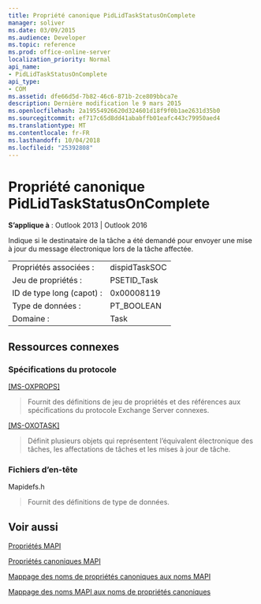```yaml
---
title: Propriété canonique PidLidTaskStatusOnComplete
manager: soliver
ms.date: 03/09/2015
ms.audience: Developer
ms.topic: reference
ms.prod: office-online-server
localization_priority: Normal
api_name:
- PidLidTaskStatusOnComplete
api_type:
- COM
ms.assetid: dfe66d5d-7b82-46c6-871b-2ce809bbca7e
description: Dernière modification le 9 mars 2015
ms.openlocfilehash: 2a19554926620d324601d18f9f0b1ae2631d35b0
ms.sourcegitcommit: ef717c65d8dd41ababffb01eafc443c79950aed4
ms.translationtype: MT
ms.contentlocale: fr-FR
ms.lasthandoff: 10/04/2018
ms.locfileid: "25392808"
---
```

# <a name="pidlidtaskstatusoncomplete-canonical-property"></a>Propriété canonique PidLidTaskStatusOnComplete

  
  
**S’applique à** : Outlook 2013 | Outlook 2016 
  
Indique si le destinataire de la tâche a été demandé pour envoyer une mise à jour du message électronique lors de la tâche affectée.
  
|||
|:-----|:-----|
|Propriétés associées :  <br/> |dispidTaskSOC  <br/> |
|Jeu de propriétés :  <br/> |PSETID_Task  <br/> |
|ID de type long (capot) :  <br/> |0x00008119  <br/> |
|Type de données :  <br/> |PT_BOOLEAN  <br/> |
|Domaine :  <br/> |Task  <br/> |
   
## <a name="related-resources"></a>Ressources connexes

### <a name="protocol-specifications"></a>Spécifications du protocole

[[MS-OXPROPS]](https://msdn.microsoft.com/library/f6ab1613-aefe-447d-a49c-18217230b148%28Office.15%29.aspx)
  
> Fournit des définitions de jeu de propriétés et des références aux spécifications du protocole Exchange Server connexes.
    
[[MS-OXOTASK]](https://msdn.microsoft.com/library/55600ec0-6195-4730-8436-59c7931ef27e%28Office.15%29.aspx)
  
> Définit plusieurs objets qui représentent l’équivalent électronique des tâches, les affectations de tâches et les mises à jour de tâche.
    
### <a name="header-files"></a>Fichiers d’en-tête

Mapidefs.h
  
> Fournit des définitions de type de données.
    
## <a name="see-also"></a>Voir aussi



[Propriétés MAPI](mapi-properties.md)
  
[Propriétés canoniques MAPI](mapi-canonical-properties.md)
  
[Mappage des noms de propriétés canoniques aux noms MAPI](mapping-canonical-property-names-to-mapi-names.md)
  
[Mappage des noms MAPI aux noms de propriétés canoniques](mapping-mapi-names-to-canonical-property-names.md)


